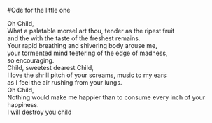 #Ode for the little one

Oh Child,  
What a palatable morsel art thou, tender as the ripest fruit  
and the with the taste of the freshest remains.  
Your rapid breathing and shivering body arouse me,  
your tormented mind teetering of the edge of madness,  
so encouraging.  
Child, sweetest dearest Child,  
I love the shrill pitch of your screams, music to my ears  
as I feel the air rushing from your lungs.  
Oh Child,  
Nothing would make me happier than to consume every inch of your happiness.  
I will destroy you child
